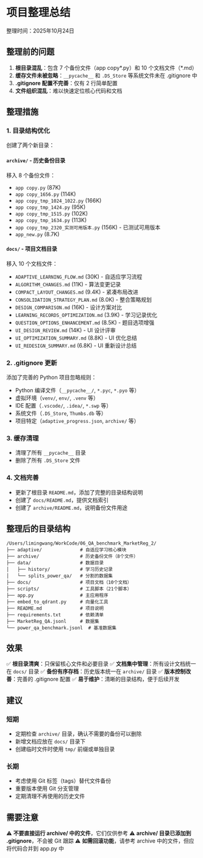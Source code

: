 # 项目整理总结

整理时间：2025年10月24日

## 整理前的问题

1. **根目录混乱**：包含 7 个备份文件（app copy*.py）和 10 个文档文件（*.md）
2. **缓存文件未被忽略**：`__pycache__` 和 `.DS_Store` 等系统文件未在 .gitignore 中
3. **.gitignore 配置不完善**：仅有 2 行简单配置
4. **文件组织混乱**：难以快速定位核心代码和文档

## 整理措施

### 1. 目录结构优化

创建了两个新目录：

#### `archive/` - 历史备份目录
移入 8 个备份文件：
- `app copy.py` (87K)
- `app copy_1656.py` (114K)
- `app copy_tmp_1024_1022.py` (166K)
- `app copy_tmp_1424.py` (95K)
- `app copy_tmp_1515.py` (102K)
- `app copy_tmp_1634.py` (113K)
- `app copy_tmp_2320_实测可用版本.py` (156K) - 已测试可用版本
- `app_new.py` (8.7K)

#### `docs/` - 项目文档目录
移入 10 个文档文件：
- `ADAPTIVE_LEARNING_FLOW.md` (30K) - 自适应学习流程
- `ALGORITHM_CHANGES.md` (11K) - 算法变更记录
- `COMPACT_LAYOUT_CHANGES.md` (9.4K) - 紧凑布局改进
- `CONSOLIDATION_STRATEGY_PLAN.md` (8.0K) - 整合策略规划
- `DESIGN_COMPARISON.md` (16K) - 设计方案对比
- `LEARNING_RECORDS_OPTIMIZATION.md` (3.9K) - 学习记录优化
- `QUESTION_OPTIONS_ENHANCEMENT.md` (8.5K) - 题目选项增强
- `UI_DESIGN_REVIEW.md` (14K) - UI 设计评审
- `UI_OPTIMIZATION_SUMMARY.md` (8.8K) - UI 优化总结
- `UI_REDESIGN_SUMMARY.md` (6.8K) - UI 重新设计总结

### 2. .gitignore 更新

添加了完善的 Python 项目忽略规则：
- Python 编译文件（`__pycache__/`, `*.pyc`, `*.pyo` 等）
- 虚拟环境（`venv/`, `env/`, `.venv` 等）
- IDE 配置（`.vscode/`, `.idea/`, `*.swp` 等）
- 系统文件（`.DS_Store`, `Thumbs.db` 等）
- 项目特定（`adaptive_progress.json`, `archive/` 等）

### 3. 缓存清理

- 清理了所有 `__pycache__` 目录
- 删除了所有 `.DS_Store` 文件

### 4. 文档完善

- 更新了根目录 `README.md`，添加了完整的目录结构说明
- 创建了 `docs/README.md`，提供文档索引
- 创建了 `archive/README.md`，说明备份文件用途

## 整理后的目录结构

```
/Users/limingwang/WorkCode/06_QA_benchmark_MarketReg_2/
├── adaptive/              # 自适应学习核心模块
├── archive/               # 历史备份文件（8个文件）
├── data/                  # 数据目录
│   ├── history/           # 学习历史记录
│   └── splits_power_qa/   # 分割的数据集
├── docs/                  # 项目文档（10个文档）
├── scripts/               # 工具脚本（21个脚本）
├── app.py                 # 主应用程序
├── embed_to_qdrant.py     # 向量化工具
├── README.md              # 项目说明
├── requirements.txt       # 依赖清单
├── MarketReg_QA.jsonl     # 数据集
└── power_qa_benchmark.jsonl  # 基准数据集
```

## 效果

✅ **根目录清爽**：只保留核心文件和必要目录
✅ **文档集中管理**：所有设计文档统一在 `docs/` 目录
✅ **备份有序存档**：历史版本统一在 `archive/` 目录
✅ **版本控制改善**：完善的 .gitignore 配置
✅ **易于维护**：清晰的目录结构，便于后续开发

## 建议

### 短期
- 定期检查 `archive/` 目录，确认不需要的备份可以删除
- 新增文档应放在 `docs/` 目录下
- 创建临时文件时使用 `tmp/` 前缀或单独目录

### 长期
- 考虑使用 Git 标签（tags）替代文件备份
- 重要版本使用 Git 分支管理
- 定期清理不再使用的历史文件

## 需要注意

⚠️ **不要直接运行 archive/ 中的文件**，它们仅供参考
⚠️ **archive/ 目录已添加到 .gitignore**，不会被 Git 跟踪
⚠️ **如需回滚功能**，请参考 archive 中的文件，但应将代码合并到 app.py 中

